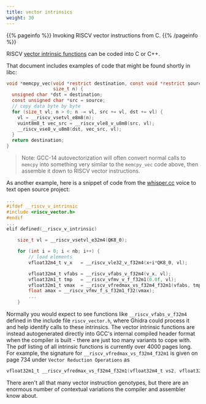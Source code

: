 ```yaml
---
title: vector intrinsics
weight: 30
---
```


{{% pageinfo %}}
Invoking RISCV vector instructions from C.
{{% /pageinfo %}}

RISCV [vector intrinsic functions](https://github.com/riscv-non-isa/rvv-intrinsic-doc/tree/v1.0.x) can be coded into C or C++.

That document includes examples of code that might be found shortly in libc:

```c
void *memcpy_vec(void *restrict destination, const void *restrict source,
                 size_t n) {
  unsigned char *dst = destination;
  const unsigned char *src = source;
  // copy data byte by byte
  for (size_t vl; n > 0; n -= vl, src += vl, dst += vl) {
    vl = __riscv_vsetvl_e8m8(n);
    vuint8m8_t vec_src = __riscv_vle8_v_u8m8(src, vl);
    __riscv_vse8_v_u8m8(dst, vec_src, vl);
  }
  return destination;
}
```

>Note: GCC-14 autovectorization will often convert normal calls to `memcpy` into something very similar to the `memcpy_vec` code above, then assemble it down to RISCV vector instructions.

As another example, here is a snippet of code from the [whisper.cc](https://github.com/ggerganov/whisper.cpp.git) voice to text open source project:

```c
...
#ifdef __riscv_v_intrinsic
#include <riscv_vector.h>
#endif
...
elif defined(__riscv_v_intrinsic)

    size_t vl = __riscv_vsetvl_e32m4(QK8_0);

    for (int i = 0; i < nb; i++) {
        // load elements
        vfloat32m4_t v_x   = __riscv_vle32_v_f32m4(x+i*QK8_0, vl);

        vfloat32m4_t vfabs = __riscv_vfabs_v_f32m4(v_x, vl);
        vfloat32m1_t tmp   = __riscv_vfmv_v_f_f32m1(0.0f, vl);
        vfloat32m1_t vmax  = __riscv_vfredmax_vs_f32m4_f32m1(vfabs, tmp, vl);
        float amax = __riscv_vfmv_f_s_f32m1_f32(vmax);
        ...
    }
```

Normally you would expect to see functions like `__riscv_vfabs_v_f32m4` defined in the include file `riscv_vector.h`, where Ghidra could process it and help identify calls to
these intrinsics.  The vector intrinsic functions are instead autogenerated directly into GCC's internal compiled header format when the compiler is built - there are just too many variants
to cope with.  The pdf listing of all intrinsic functions is currently over 4000 pages long.  For example, the signature for `__riscv_vfredmax_vs_f32m4_f32m1` is given on page 734 under
`Vector Reduction Operations` as

```c
vfloat32m1_t __riscv_vfredmax_vs_f32m4_f32m1(vfloat32m4_t vs2, vfloat32m1_t vs1, size_t vl);
```

There aren't all that many vector instruction genotypes, but there are an enormous number of contextual variations the compiler and assembler know about.
